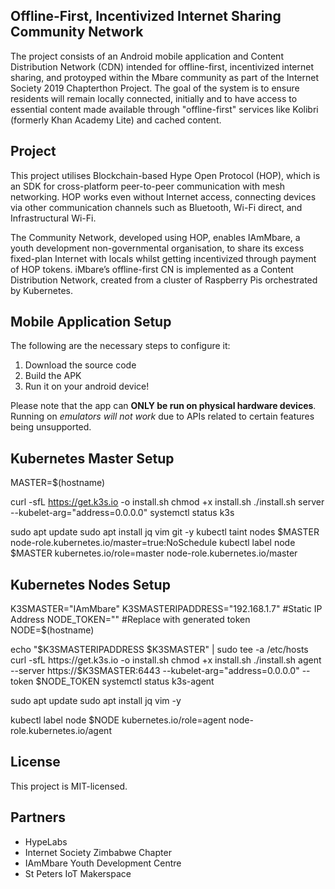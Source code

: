 ## Offline-First, Incentivized Internet Sharing Community Network

The project consists of an Android mobile application and Content Distribution Network (CDN) intended for offline-first, incentivized internet sharing, and protoyped within the Mbare community as part of the Internet Society 2019 Chapterthon Project. The goal of the system is to ensure residents will remain locally connected, initially and to have access to essential content made available through "offline-first" services like Kolibri (formerly Khan Academy Lite) and cached content. 

## Project  
 
This project utilises Blockchain-based Hype Open Protocol (HOP), which is an SDK for cross-platform peer-to-peer communication with mesh networking. HOP works even without Internet access, connecting devices via other communication channels such as Bluetooth, Wi-Fi direct, and Infrastructural Wi-Fi.    

The Community Network, developed using HOP, enables IAmMbare, a youth development non-governmental organisation, to share its excess fixed-plan Internet with locals whilst getting incentivized through payment of HOP tokens. iMbare’s offline-first CN is implemented as a Content Distribution Network, created from a cluster of Raspberry Pis orchestrated by Kubernetes.  
  
## Mobile Application Setup  
 
 The following are the necessary steps to configure it:  
  
 1. Download the source code
 2. Build the APK
 3. Run it on your android device!

  
Please note that the app can **ONLY be run on physical hardware devices**. Running on *emulators will not work* due to APIs related to certain features being unsupported.  

## Kubernetes Master Setup  

MASTER=$(hostname)

curl -sfL https://get.k3s.io -o install.sh
chmod +x install.sh
./install.sh server --kubelet-arg="address=0.0.0.0"
systemctl status k3s

sudo apt update
sudo apt install jq vim git -y
kubectl taint nodes $MASTER node-role.kubernetes.io/master=true:NoSchedule
kubectl label node $MASTER kubernetes.io/role=master node-role.kubernetes.io/master


## Kubernetes Nodes Setup
K3SMASTER="IAmMbare"
K3SMASTERIPADDRESS="192.168.1.7"    #Static IP Address
NODE_TOKEN=""       #Replace with generated token
NODE=$(hostname)

echo "$K3SMASTERIPADDRESS       $K3SMASTER" | sudo tee -a /etc/hosts
curl -sfL https://get.k3s.io -o install.sh
chmod +x install.sh
./install.sh agent --server https://$K3SMASTER:6443 --kubelet-arg="address=0.0.0.0" --token $NODE_TOKEN
systemctl status k3s-agent

sudo apt update
sudo apt install jq vim -y

kubectl label node $NODE kubernetes.io/role=agent node-role.kubernetes.io/agent


## License  
  
This project is MIT-licensed.  
    
## Partners
  
- HypeLabs
- Internet Society Zimbabwe Chapter
- IAmMbare Youth Development Centre
- St Peters IoT Makerspace
